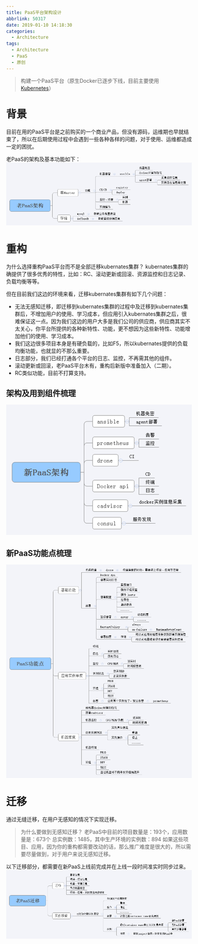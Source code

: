 ```yaml
---
title: PaaS平台架构设计
abbrlink: 50317
date: 2019-01-10 14:18:30
categories:
  - Architecture
tags:
  - Architecture
  - PaaS
  - 原创
---
```


> 构建一个PaaS平台（原生Docker已逐步下线，目前主要使用[Kubernetes](https://www.jiankunking.com/docking-container-cloud.html)）

<!-- more -->

# 背景

目前在用的PaaS平台是之前购买的一个商业产品，但没有源码，运维期也早就结束了，所以在后期使用过程中会遇到一些各种各样的问题，对于使用、运维都造成一定的困扰。

老PaaS的架构及基本功能如下：
![](/images/pass-platform-design/老PaaS架构.png)

# 重构

为什么选择重构PaaS平台而不是全部迁移kubernates集群？
kubernates集群的确提供了很多优秀的特性，比如：RC、滚动更新或回滚、资源监控和日志记录、负载均衡等等。

但在目前我们这边的环境来看，迁移kubernates集群有如下几个问题：

* 无法无感知迁移，即迁移到kubernates集群的过程中及迁移到kubernates集群后，不增加用户的使用、学习成本，但应用引入kubernates集群之后，很难保证这一点。因为我们这边的用户大多是我们公司的供应商，供应商其实不太关心，你平台所提供的各种新特性、功能，更不想因为这些新特性、功能增加他们的使用、学习成本。
* 我们这边很多项目本身是有硬负载的，比如F5，所以kubernates提供的负载均衡功能，也就显的不那么重要。
* 日志部分，我们已经打通各个平台的日志、监控，不再需其他的组件。
* 滚动更新或回滚，老PaaS平台木有，重构后新版中准备加入（二期）。
* RC类似功能，目前不打算支持。

## 架构及用到组件梳理
![](/images/pass-platform-design/新PaaS架构及组件.png)

## 新PaaS功能点梳理
![](/images/pass-platform-design/PaaS功能点.png)

# 迁移

通过无缝迁移，在用户无感知的情况下实现迁移。

> 为什么要做到无感知迁移？
老PaaS中目前的项目数量是：193个，应用数量是：673个
总实例数：1485，其中生产环境的实例数：894
如果这些项目、应用，因为你的重构都需要改动的话，那么推广难度是很大的，所以需要尽量做到，对于用户来说无感知迁移。

以下迁移部分，都需要在新PaaS上线前完成并在上线一段时间准实时同步过来。
![](/images/pass-platform-design/老PaaS迁移.png)
